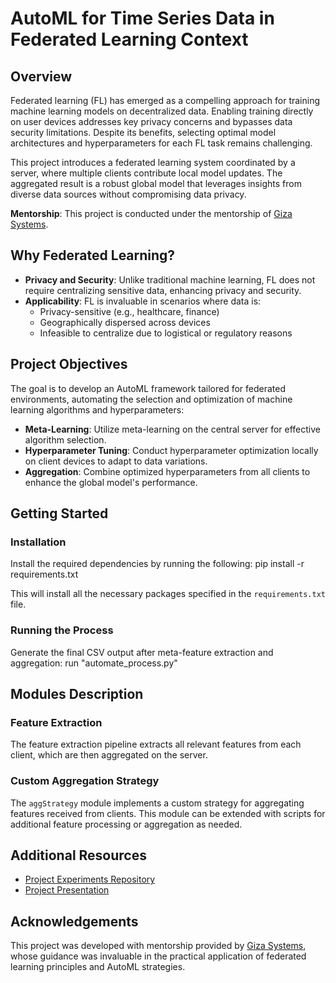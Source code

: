 # AutoML for Time Series Data in Federated Learning Context

## Overview
Federated learning (FL) has emerged as a compelling approach for training machine learning models on decentralized data. Enabling training directly on user devices addresses key privacy concerns and bypasses data security limitations. Despite its benefits, selecting optimal model architectures and hyperparameters for each FL task remains challenging.

This project introduces a federated learning system coordinated by a server, where multiple clients contribute local model updates. The aggregated result is a robust global model that leverages insights from diverse data sources without compromising data privacy.

**Mentorship**: This project is conducted under the mentorship of [Giza Systems](http://www.gizasystems.com).

## Why Federated Learning?
- **Privacy and Security**: Unlike traditional machine learning, FL does not require centralizing sensitive data, enhancing privacy and security.
- **Applicability**: FL is invaluable in scenarios where data is:
  - Privacy-sensitive (e.g., healthcare, finance)
  - Geographically dispersed across devices
  - Infeasible to centralize due to logistical or regulatory reasons

## Project Objectives
The goal is to develop an AutoML framework tailored for federated environments, automating the selection and optimization of machine learning algorithms and hyperparameters:
- **Meta-Learning**: Utilize meta-learning on the central server for effective algorithm selection.
- **Hyperparameter Tuning**: Conduct hyperparameter optimization locally on client devices to adapt to data variations.
- **Aggregation**: Combine optimized hyperparameters from all clients to enhance the global model's performance.

## Getting Started

### Installation
Install the required dependencies by running the following:
pip install -r requirements.txt

This will install all the necessary packages specified in the `requirements.txt` file.

### Running the Process
Generate the final CSV output after meta-feature extraction and aggregation: 
run "automate_process.py" 

## Modules Description

### Feature Extraction
The feature extraction pipeline extracts all relevant features from each client, which are then aggregated on the server.

### Custom Aggregation Strategy
The `aggStrategy` module implements a custom strategy for aggregating features received from clients. This module can be extended with scripts for additional feature processing or aggregation as needed.

## Additional Resources

- [Project Experiments Repository](<[insert-link-here](https://github.com/ahmedelmetwally74/AutoML-For-Time-Series-in-Federated-Learning-Context)>)
- [Project Presentation](<insert-link-here>)

## Acknowledgements
This project was developed with mentorship provided by [Giza Systems](http://www.gizasystems.com), whose guidance was invaluable in the practical application of federated learning principles and AutoML strategies.
